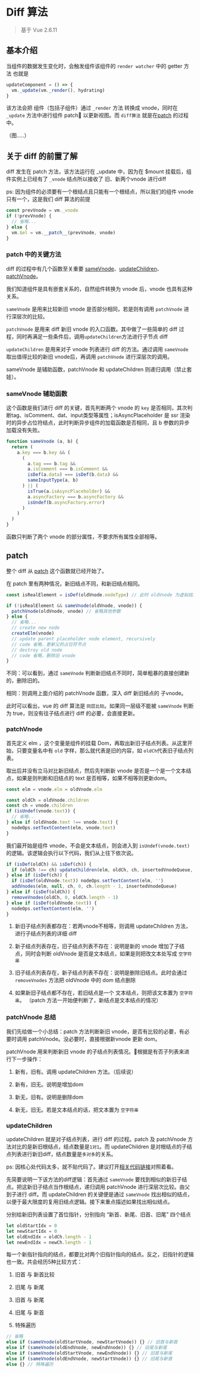 # Diff 算法

> 基于 Vue 2.6.11

## 基本介绍

当组件的数据发生变化时，会触发组件该组件的 `render watcher` 中的 getter 方法 也就是

```js
updateComponent = () => {
  vm._update(vm._render(), hydrating)
}
```

该方法会把 组件（包括子组件）通过 `_render` 方法 转换成 vnode，同时在 `_update` 方法中进行组件 patch 以更新视图。而 `diff算法` 就是在[patch](https://github.com/vuejs/vue/blob/dev/src/core/vdom/patch.js#L709)  的过程中。

（图.....）

## 关于 diff 的前置了解

diff 发生在 patch 方法，该方法运行在 _update 中，因为在 $mount 挂载后，组件实例上已经有了 `_vnode` 结点所以接收了 旧、新两个vnode 进行diff

ps: 因为组件的必须要有一个根结点且只能有一个根结点，所以我们的组件 vnode 只有一个，这是我们 diff 算法的前提

```js
const prevVnode = vm._vnode
if (!prevVnode) {
  // 省略...
} else {
  vm.$el = vm.__patch__(prevVnode, vnode)
}
```

### patch 中的关键方法

diff 的过程中有几个函数至关重要 [sameVnode](https://github.com/vuejs/vue/blob/dev/src/core/vdom/patch.js#L35-L50)、[updateChildren](https://github.com/vuejs/vue/blob/dev/src/core/vdom/patch.js#L404-L474)、[patchVnode](https://github.com/vuejs/vue/blob/dev/src/core/vdom/patch.js#L501-L574)。

我们知道组件是具有嵌套关系的，自然组件转换为 vnode 后，vnode 也具有这种关系。

`sameVnode` 是用来比较新旧 vnode 是否部分相同，若是则有调用 `patchVnode` 进行深层次的比较。

`patchVnode` 是用来 diff 新旧 vnode 的入口函数。其中做了一些简单的 diff 过程，同时再满足一些条件后，调用`updateChildren`方法进行子节点 diff

`updateChildren` 是用来对子 vnode 列表进行 diff 的方法。通过调用 `sameVnode` 取出值得比较的新旧 vnode后，再调用 `patchVnode` 进行深层次的调用。

sameVnode 是辅助函数，patchVnode 和 updateChildren 则递归调用（禁止套娃）。

### sameVnode 辅助函数

这个函数是我们进行 diff 的关键，首先判断两个 vnode 的 `key` 是否相同，其次判断tag、isComment、dat、input类型等属性；isAsyncPlaceholder 是 ssr 渲染时的异步占位符结点，此时判断异步组件的加载函数是否相同，且 b 参数的异步加载没有失败。

```js
function sameVnode (a, b) {
  return (
    a.key === b.key && (
      (
        a.tag === b.tag &&
        a.isComment === b.isComment &&
        isDef(a.data) === isDef(b.data) &&
        sameInputType(a, b)
      ) || (
        isTrue(a.isAsyncPlaceholder) &&
        a.asyncFactory === b.asyncFactory &&
        isUndef(b.asyncFactory.error)
      )
    )
  )
}
```

函数只判断了两个 vnode 的部分属性，不要求所有属性全部相等。

## patch

整个 diff 从 [patch](https://github.com/vuejs/vue/blob/dev/src/core/vdom/patch.js#L700) 这个函数就已经开始了。

在 patch 里有两种情况，新旧结点不同，和新旧结点相同。

```js
const isRealElement = isDef(oldVnode.nodeType) // 此时 oldVnode 为虚拟结点，没有nodeType，所以为 false

if (!isRealElement && sameVnode(oldVnode, vnode)) {
  patchVnode(oldVnode, vnode) // 省略其他参数
} else {
  // 省略...
  // create new node
  createElm(vnode)
  // update parent placeholder node element, recursively
  // code 省略，更新父的占位符节点
  // destroy old node
  // code 省略，删除旧 vnode
}
```

不同：可以看到，通过 `sameVnode` 判断新旧结点不同时，简单粗暴的直接创建新的，删除旧的。

相同：则调用上面介绍的 patchVnode 函数，深入 diff 新旧结点的 子vnode。

此时可以看出，vue 的 diff 算法是 `同层比较`。如果同一层级不能被 `sameVnode` 判断为 true，则没有往子结点进行 diff 的必要，会直接更新。

### patchVnode

首先定义 elm ，这个变量是组件的挂载 Dom，再取出新旧子结点列表。从这里开始，只要变量名中有 `old` 字样，那么就代表是旧的内容，如 `oldCh`代表旧子结点列表。

取出后并没有立马对比新旧结点，然后先判断新 vnode 是否是一个是一个文本结点，如果是则判断和旧结点的 text 是否相等，如果不相等则更新dom。

```js
const elm = vnode.elm = oldVnode.elm

const oldCh = oldVnode.children
const ch = vnode.children
if (isUndef(vnode.text)) {
  // 省略..
} else if (oldVnode.text !== vnode.text) {
  nodeOps.setTextContent(elm, vnode.text)
}
```

我们最开始是组件 vnode，不会是文本结点，则会进入到 `isUndef(vnode.text)` 的逻辑。该逻辑会执行以下代码，我们从上往下依次说。

```js
if (isDef(oldCh) && isDef(ch)) {
  if (oldCh !== ch) updateChildren(elm, oldCh, ch, insertedVnodeQueue, removeOnly)
} else if (isDef(ch)) {
  if (isDef(oldVnode.text)) nodeOps.setTextContent(elm, '')
  addVnodes(elm, null, ch, 0, ch.length - 1, insertedVnodeQueue)
} else if (isDef(oldCh)) {
  removeVnodes(oldCh, 0, oldCh.length - 1)
} else if (isDef(oldVnode.text)) {
  nodeOps.setTextContent(elm, '')
}
```

1. 新旧子结点列表都存在：若两vnode不相等，则调用 updateChildren 方法，进行子结点列表的详细 diff

2. 新子结点列表存在，旧子结点列表不存在：说明是新的 vnode 增加了子结点，同时会判断 oldVnode 是否是文本结点，如果是则把改文本处写成 `空字符串`

3. 旧子结点列表存在，新子结点列表不存在：说明是删除旧结点。此时会通过 `removeVnodes` 方法把 oldVnode 中的 dom 结点删除

4. 如果新旧子结点都不存在，若旧结点是一个 文本结点，则把该文本置为 `空字符串`。 （patch 方法一开始便判断了，新结点是文本结点的情况）

### patchVnode 总结

我们先给做一个小总结：patch 方法判断新旧 vnode，是否有比较的必要，有必要时调用 patchVnode。没必要时，直接根据新vnode 更新 dom。

patchVnode 用来判断新旧 vnode 的子结点列表情况。根据是有否子列表来进行下一步操作：

1. 新有，旧有。调用 updateChildren 方法。（后续说）

2. 新有，旧无。说明是增加dom

3. 新无，旧有。说明是删除dom

4. 新无，旧无。若是文本结点的话，把文本置为 `空字符串`

### updateChildren

updateChildren 就是对子结点列表，进行 diff 的过程。patch 及 patchVnode 方法对比的是新旧根结点，结点数量是`1对1`。而 updateChildren 是对根结点的子结点列表进行新旧diff，结点数量是`多对多`的关系。

ps: 因核心处代码太多，就不贴代码了。建议打开[相关代码链接](https://github.com/vuejs/vue/blob/dev/src/core/vdom/patch.js#L424-L467)对照着看。

先简要说明一下该方法的diff逻辑：首先通过 `sameVnode` 要找到相似的新旧子结点。把这新旧子结点当作根结点，递归调用 patchVnode 进行深层次比较。由父到子进行 diff。而 updateChildren 的关键便是通过 `sameVnode` 找出相似的结点，以便于最大限度的复用旧结点逻辑。接下来重点描述如果找出相似结点。

分别给新旧列表设置了首位指针，分别指向 “新首、新尾、旧首、旧尾” 四个结点

```js
let oldStartIdx = 0
let newStartIdx = 0
let oldEndIdx = oldCh.length - 1
let newEndIdx = newCh.length - 1
```

每一个新指针指向的结点，都要比对两个旧指针指向的结点。反之，旧指针的逻辑也一致。共会经历5种比较方式：

1. 旧首 与 新首比较

2. 旧尾 与 新尾

3. 旧首 与 新尾

4. 旧尾 与 新首

5. 特殊遍历

```js
// 省略
else if (sameVnode(oldStartVnode, newStartVnode)) {} // 旧首与新首
else if (sameVnode(oldEndVnode, newEndVnode)) {} // 旧尾与新尾
else if (sameVnode(oldStartVnode, newEndVnode)) {} // 旧首与新尾
else if (sameVnode(oldEndVnode, newStartVnode)) {} // 旧尾与新首
else {} // 特殊遍历
```
